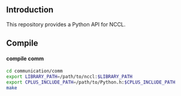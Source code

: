 ## Introduction

This repository provides a Python API for NCCL.

## Compile
#### compile comm
```bash
cd communication/comm
export LIBRARY_PATH=/path/to/nccl:$LIBRARY_PATH
export CPLUS_INCLUDE_PATH=/path/to/Python.h:$CPLUS_INCLUDE_PATH
make
```
